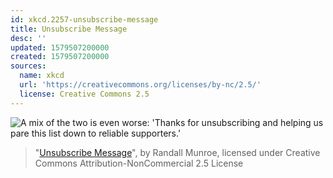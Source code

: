 ```yaml
---
id: xkcd.2257-unsubscribe-message
title: Unsubscribe Message
desc: ''
updated: 1579507200000
created: 1579507200000
sources:
  name: xkcd
  url: 'https://creativecommons.org/licenses/by-nc/2.5/'
  license: Creative Commons 2.5
---
```

![A mix of the two is even worse: 'Thanks for unsubscribing and helping us pare this list down to reliable supporters.'](https://imgs.xkcd.com/comics/unsubscribe_message.png)
> "[Unsubscribe Message](https://xkcd.com/2257/)", by Randall Munroe, licensed under Creative Commons Attribution-NonCommercial 2.5 License
